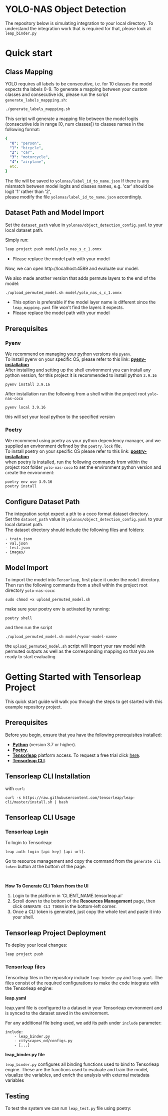 # YOLO-NAS Object Detection
The repository below is simulating integration to your local directory.
To understand the integration work that is required for that, please look at `leap_binder.py`

# Quick start
## Class Mapping
YOLO requires all labels to be consecutive, i.e. for 10 classes the model expects tha labels 0-9.
To generate a mapping between your custom classes and consecutive ids, please run the script `generate_labels_mappping.sh`: <br>
```bash
./generate_labels_mappping.sh
```
This script will generate a mapping file between the model logits (consecutive ids in range [0, num classes]) to classes names in the following format: <br>
```yaml
{
  "0": "person",
  "1": "bicycle",
  "2": "car",
  "3": "motorcycle",
  "4": "airplane",
  etc.
}
```
The file will be saved to `yolonas/label_id_to_name.json`
If there is any mismatch between model logits and classes names, e.g. 'car' should be logit '1' rather than '2', <br>
please modify the file `yolonas/label_id_to_name.json` accordingly. <br>
## Dataset Path and Model Import
Set the `dataset_path` value in `yolonas/object_detection_config.yaml` to your local dataset path.

Simply run:
```bash
leap project push model/yolo_nas_s_c_1.onnx
```
* Please replace the model path with your model

Now, we can open http://localhost:4589 and evaluate our model.

We also made another version that adds permute layers to the end of the model:

```bash
./upload_permuted_model.sh model/yolo_nas_s_c_1.onnx
```

* This option is preferable if the model layer name is different since the `leap_mapping.yaml` file won't find the layers it expects.
* Please replace the model path with your model


## Prerequisites

### Pyenv
We recommend on managing your python versions via `pyenv`. <br>
To install pyenv on your specific OS, please refer to this link: **[pyenv-installation](https://github.com/pyenv/pyenv#installation)** <br>
After installing and setting up the shell environment you can install any python version, for this project it is recommended to install python `3.9.16`
```
pyenv install 3.9.16
```
After installation run the following from a shell within the project root `yolo-nas-coco`
```
pyenv local 3.9.16
```
this will set your local python to the specified version
### Poetry 
We recommend using poetry as your python dependency manager, and we supplied an environment defined by the `poetry.lock` file. <br>
To install poetry on your specific OS please refer to this link: **[poetry-installation](https://python-poetry.org/docs/#installing-with-the-official-installer)** <br>
when poetry is installed, run the following commands from within the project root folder `yolo-nas-coco` to set the environment python version and create the environment:
```
poetry env use 3.9.16
poetry install
```
## Configure Dataset Path
The integration script expect a pth to a coco format dataset directory. <br>
Set the `dataset_path` value in `yolonas/object_detection_config.yaml` to your local dataset path.<br>
The dataset directory should include the following files and folders:
```
- train.json
- val.json
- test.json
- images/
```
## Model Import
To import the model into `Tensorleap`, first place it under the `model` directory.
Then run the following commands from a shell within the project root directory `yolo-nas-coco`:
```
sudo chmod +x upload_permuted_model.sh
```
make sure your poetry env is activated by running:
```commandline
poetry shell
```
and then run the script
```
./upload_permuted_model.sh model/<your-model-name>
```
the `upload_permuted_model.sh` script will import your raw model with permuted 
outputs as well as the corresponding mapping so that you are ready to start evaluating 


# Getting Started with Tensorleap Project

This quick start guide will walk you through the steps to get started with this example repository project.

## Prerequisites

Before you begin, ensure that you have the following prerequisites installed:

- **[Python](https://www.python.org/)** (version 3.7 or higher).
- **[Poetry](https://python-poetry.org/)**.
- **[Tensorleap](https://tensorleap.ai/)** platform access. To request a free trial click [here](https://meetings.hubspot.com/esmus/free-trial).
- **[Tensorleap CLI](https://github.com/tensorleap/leap-cli)**.


## Tensorleap **CLI Installation**

with `curl`:

```
curl -s https://raw.githubusercontent.com/tensorleap/leap-cli/master/install.sh | bash
```

## Tensorleap CLI Usage

### Tensorleap **Login**

To login to Tensorleap:

```
leap auth login [api key] [api url].
```

Go to resource management and copy the command from the `generate cli token` button at the bottom of the page.

<br>

**How To Generate CLI Token from the UI**

1. Login to the platform in 'CLIENT_NAME.tensorleap.ai'
2. Scroll down to the bottom of the **Resources Management** page, then click `GENERATE CLI TOKEN` in the bottom-left corner.
3. Once a CLI token is generated, just copy the whole text and paste it into your shell.


## Tensorleap **Project Deployment**

To deploy your local changes:

```
leap project push
```

### **Tensorleap files**

Tensorleap files in the repository include `leap_binder.py` and `leap.yaml`. The files consist of the  required configurations to make the code integrate with the Tensorleap engine:

**leap.yaml**

leap.yaml file is configured to a dataset in your Tensorleap environment and is synced to the dataset saved in the environment.

For any additional file being used, we add its path under `include` parameter:

```
include:
    - leap_binder.py
    - cityscapes_od/configs.py
    - [...]
```

**leap_binder.py file**

`leap_binder.py` configures all binding functions used to bind to Tensorleap engine. These are the functions used to evaluate and train the model, visualize the variables, and enrich the analysis with external metadata variables

## Testing

To test the system we can run `leap_test.py` file using poetry:
